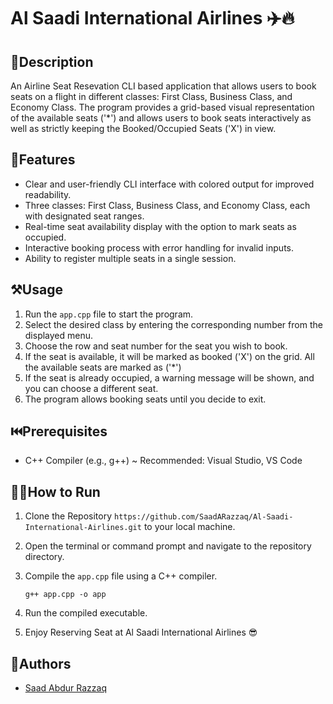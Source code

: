 # Al Saadi International Airlines ✈️🔥

## 📕Description
An Airline Seat Resevation CLI based application that allows users to book seats on a flight in different classes: First Class, Business Class, and Economy Class. The program provides a grid-based visual representation of the available seats ('*') and allows users to book seats interactively as well as strictly keeping the Booked/Occupied Seats ('X') in view.

## 👀Features
- Clear and user-friendly CLI interface with colored output for improved readability.
- Three classes: First Class, Business Class, and Economy Class, each with designated seat ranges.
- Real-time seat availability display with the option to mark seats as occupied.
- Interactive booking process with error handling for invalid inputs.
- Ability to register multiple seats in a single session.

## ⚒️Usage
1. Run the `app.cpp` file to start the program.
2. Select the desired class by entering the corresponding number from the displayed menu.
3. Choose the row and seat number for the seat you wish to book.
4. If the seat is available, it will be marked as booked ('X') on the grid. All the available seats are marked as ('*')
5. If the seat is already occupied, a warning message will be shown, and you can choose a different seat.
6. The program allows booking seats until you decide to exit.

## ⏮️Prerequisites
- C++ Compiler (e.g., g++) ~ Recommended: Visual Studio, VS Code

## 🏃‍♂️How to Run
1. Clone the Repository `https://github.com/SaadARazzaq/Al-Saadi-International-Airlines.git` to your local machine.
2. Open the terminal or command prompt and navigate to the repository directory.
3. Compile the `app.cpp` file using a C++ compiler.
   
   ```
   g++ app.cpp -o app

4. Run the compiled executable.
5. Enjoy Reserving Seat at Al Saadi International Airlines 😎

## 🥸Authors
- [Saad Abdur Razzaq](https://github.com/SaadARazzaq)
